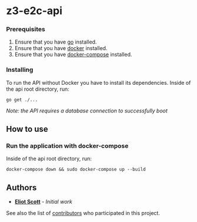 # z3-e2c-api

### Prerequisites

1. Ensure that you have [go](https://golang.org/) installed.
2. Ensure that you have [docker](https://www.docker.com/) installed.
3. Ensure that you have [docker-compose](https://docs.docker.com/compose/install/) installed.


### Installing

To run the API without Docker you have to install its dependencies. Inside of the api root directory, run:
```
go get ./...
```

*Note: the API requires a database connection to successfully boot*
## How to use

### Run the application with docker-compose

Inside of the api root directory, run:

```
docker-compose down && sudo docker-compose up --build
```

## Authors

* **[Eliot Scott](https://github.com/evscott)** - *Initial work*

See also the list of [contributors](https://github.com/your/project/contributors) who participated in this project.